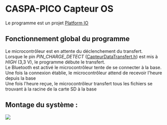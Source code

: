 <h1>CASPA-PICO Capteur OS</h1>
<p>Le programme est un projet <a href="https://platformio.org/">Platform IO</a>
<h2>Fonctionnement global du programme</h2>
<p>Le microcontrôleur est en attente du déclenchement du transfert.<br/>
  Lorsque le pin <i>PIN_CHARGE_DETECT</i> (<a href="https://github.com/CASPA-PICO/CASPA-PICO-Capteur_OS/blob/master/src/CapteurDataTransfert.h">CapteurDataTransfert.h</a>) est mis à <i>HIGH</i> (3,3 V), le programme débute le transfert.<br/>
Le Bluetooth est activé le microcontrôleur tente de se connecter à la base.</br>
Une fois la connexion établie, le microcontrôleur attend de recevoir l'heure depuis la base</br>
Une fois l'heure reçue, le microcontrôleur transfert tous les fichiers se trouvant à la racine de la carte SD à la base</p>
<h2>Montage du système :</h2>
<img src="https://i.ibb.co/Dpgjx95/IMG-20220516-161056.jpg">

